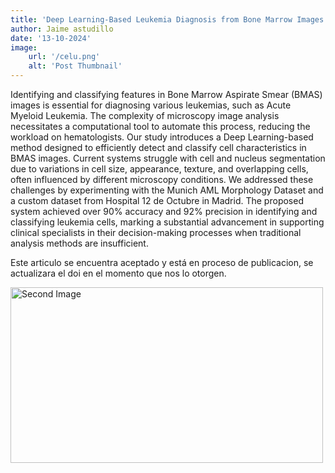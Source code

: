 ```yaml
---
title: 'Deep Learning-Based Leukemia Diagnosis from Bone Marrow Images'
author: Jaime astudillo 
date: '13-10-2024'
image:
    url: '/celu.png'
    alt: 'Post Thumbnail'
---
```


Identifying and classifying features in Bone Marrow Aspirate Smear (BMAS) images is essential for diagnosing various leukemias, such as Acute Myeloid Leukemia. The complexity of microscopy image analysis necessitates a computational tool to automate this process, reducing the workload on hematologists. Our study introduces a Deep Learning-based method designed to efficiently detect and classify cell characteristics in BMAS images. Current systems struggle with cell and nucleus segmentation due to variations in cell size, appearance, texture, and overlapping cells, often influenced by different microscopy conditions. We addressed these challenges by experimenting with the Munich AML Morphology Dataset and a custom dataset from Hospital 12 de Octubre in Madrid. The proposed system achieved over 90\% accuracy and 92\% precision in identifying and classifying leukemia cells, marking a substantial advancement in supporting clinical specialists in their decision-making processes when traditional analysis methods are insufficient.

Este articulo se encuentra aceptado y está en proceso de publicacion, se actualizara el doi en el momento que nos lo otorgen.
<div class="center">
  <img class="pro-img" width="500px" height="281" src="/deep-learning.png" alt="Second Image" />
</div>


